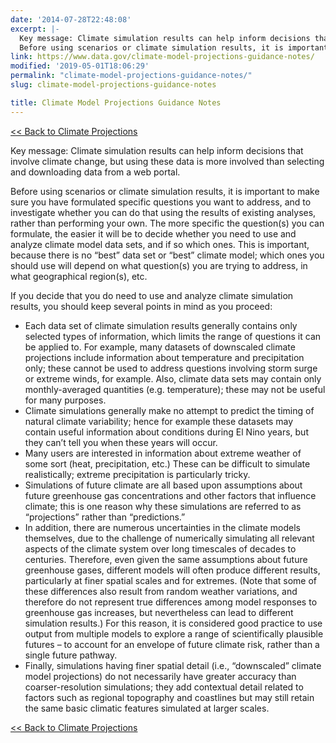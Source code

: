 ```yaml
---
date: '2014-07-28T22:48:08'
excerpt: |-
  Key message: Climate simulation results can help inform decisions that involve climate change, but using these data is more involved than selecting and downloading data from a web portal.
  Before using scenarios or climate simulation results, it is important to make sure you have formulated specific questions you want to address, and to investigate whether you can do that using the results of existing analyses, rather than performing …
link: https://www.data.gov/climate-model-projections-guidance-notes/
modified: '2019-05-01T18:06:29'
permalink: "climate-model-projections-guidance-notes/"
slug: climate-model-projections-guidance-notes

title: Climate Model Projections Guidance Notes
---
```



[<< Back to Climate Projections](../climate/climate-tools.html)

Key message: Climate simulation results can help inform decisions that involve climate change, but using these data is more involved than selecting and downloading data from a web portal.

Before using scenarios or climate simulation results, it is important to make sure you have formulated specific questions you want to address, and to investigate whether you can do that using the results of existing analyses, rather than performing your own. The more specific the question(s) you can formulate, the easier it will be to decide whether you need to use and analyze climate model data sets, and if so which ones. This is important, because there is no “best” data set or “best” climate model; which ones you should use will depend on what question(s) you are trying to address, in what geographical region(s), etc.

If you decide that you do need to use and analyze climate simulation results, you should keep several points in mind as you proceed:

*   Each data set of climate simulation results generally contains only selected types of information, which limits the range of questions it can be applied to. For example, many datasets of downscaled climate projections include information about temperature and precipitation only; these cannot be used to address questions involving storm surge or extreme winds, for example. Also, climate data sets may contain only monthly-averaged quantities (e.g. temperature); these may not be useful for many purposes.
*   Climate simulations generally make no attempt to predict the timing of natural climate variability; hence for example these datasets may contain useful information about conditions during El Nino years, but they can’t tell you when these years will occur.
*   Many users are interested in information about extreme weather of some sort (heat, precipitation, etc.) These can be difficult to simulate realistically; extreme precipitation is particularly tricky.
*   Simulations of future climate are all based upon assumptions about future greenhouse gas concentrations and other factors that influence climate; this is one reason why these simulations are referred to as “projections” rather than “predictions.”
*   In addition, there are numerous uncertainties in the climate models themselves, due to the challenge of numerically simulating all relevant aspects of the climate system over long timescales of decades to centuries. Therefore, even given the same assumptions about future greenhouse gases, different models will often produce different results, particularly at finer spatial scales and for extremes. (Note that some of these differences also result from random weather variations, and therefore do not represent true differences among model responses to greenhouse gas increases, but nevertheless can lead to different simulation results.) For this reason, it is considered good practice to use output from multiple models to explore a range of scientifically plausible futures – to account for an envelope of future climate risk, rather than a single future pathway.
*   Finally, simulations having finer spatial detail (i.e., “downscaled” climate model projections) do not necessarily have greater accuracy than coarser-resolution simulations; they add contextual detail related to factors such as regional topography and coastlines but may still retain the same basic climatic features simulated at larger scales.

[<< Back to Climate Projections](../climate/climate-tools.html)




